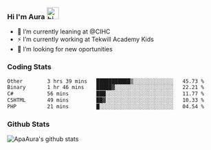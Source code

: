 ### Hi I'm Aura <img src="https://user-images.githubusercontent.com/1303154/88677602-1635ba80-d120-11ea-84d8-d263ba5fc3c0.gif" width="28px" alt="hi">

- 🔭 I’m currently leaning at @CIHC
- ⚡ I’m currently working at Tekwill Academy Kids
- 🤔 I’m looking for new oportunities


### Coding Stats

<!--START_SECTION:waka-->

```txt
Other        3 hrs 39 mins   ███████████▒░░░░░░░░░░░░░   45.73 %
Binary       1 hr 46 mins    █████▓░░░░░░░░░░░░░░░░░░░   22.21 %
C#           56 mins         ███░░░░░░░░░░░░░░░░░░░░░░   11.77 %
CSHTML       49 mins         ██▓░░░░░░░░░░░░░░░░░░░░░░   10.33 %
PHP          21 mins         █░░░░░░░░░░░░░░░░░░░░░░░░   04.54 %
```

<!--END_SECTION:waka-->

### Github Stats

![ApaAura's github stats](https://github-readme-stats.vercel.app/api?username=ApaAura&count_private=true&theme=tokyonight&hide=contribs,prs)
